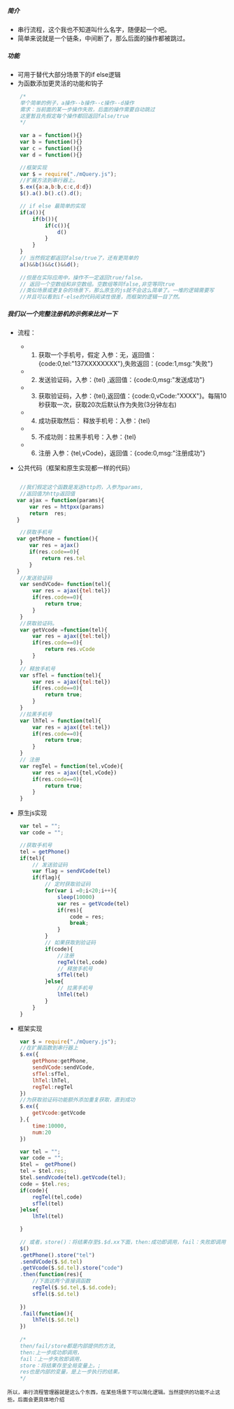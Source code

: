 ##### 简介
* 串行流程，这个我也不知道叫什么名字，随便起一个吧。
* 简单来说就是一个链条，中间断了，那么后面的操作都被跳过。

##### 功能
* 可用于替代大部分场景下的if else逻辑
* 为函数添加更灵活的功能和钩子

```js
    /*
    举个简单的例子，a操作--b操作--c操作--d操作
    需求：当前面的某一步操作失败，后面的操作需要自动跳过
    这里暂且先假定每个操作都回返回false/true
    */
    
    var a = function(){}
    var b = function(){}
    var c = function(){}
    var d = function(){}

    //框架实现
    var $ = require("./mQuery.js");
    //扩展方法到串行器上。
    $.ex({a:a,b:b,c:c,d:d})
    $().a().b().c().d();

    // if else 最简单的实现
    if(a()){
        if(b()){
            if(c()){
                d()
            }
        }
    }
    // 当然假定都返回false/true了，还有更简单的
    a()&&b()&&c()&&d();
    
    //但是在实际应用中，操作不一定返回true/false。
    // 返回一个空数组和非空数组。空数组等同false,非空等同true
    //类似场景或更复杂的场景下，那么原生的js就不会这么简单了。一堆的逻辑需要写
    //并且可以看到if-else的代码阅读性很差，而框架的逻辑一目了然。


```
##### 我们以一个完整注册机的示例来比对一下
* 流程：
    - 1. 获取一个手机号，假定  入参：无，返回值：{code:0,tel:"137XXXXXXXX"},失败返回：{code:1,msg:"失败"}
    - 2. 发送验证码，入参：{tel} ,返回值：{code:0,msg:"发送成功"}
    - 3. 获取验证码，入参：{tel},返回值：{code:0,vCode:"XXXX"}。每隔10秒获取一次，获取20次后默认作为失败(3分钟左右)
    - 4. 成功获取然后： 释放手机号：入参：{tel}
    - 5. 不成功则：拉黑手机号：入参：{tel}
    - 6. 注册 入参：{tel,vCode}，返回值：{code:0,msg:"注册成功"}

* 公共代码（框架和原生实现都一样的代码）
```js

    //我们假定这个函数是发送http的，入参为params,
    //返回值为http返回值
   var ajax = function(params){
       var res = httpxx(params) 
       return  res;
   }

    //获取手机号
   var getPhone = function(){
       var res = ajax()
       if(res.code==0){
           return res.tel
       }
   }
    //发送验证码
    var sendVCode= function(tel){
        var res = ajax({tel:tel})
        if(res.code==0){
            return true;
        }
    }
    //获取验证码。
    var getVcode =function(tel){
        var res = ajax({tel:tel})
        if(res.code==0){
            return res.vCode
        }
    }
    // 释放手机号
    var sfTel = function(tel){
        var res = ajax({tel:tel})
        if(res.code==0){
            return true;
        }
    }
    //拉黑手机号
    var lhTel = function(tel){
        var res = ajax({tel:tel})
        if(res.code==0){
            return true;
        }
    }
    // 注册
    var regTel = function(tel,vCode){
        var res = ajax({tel,vCode})
        if(res.code==0){
            return true;
        }
    }
```

* 原生js实现

```js
    var tel = "";
    var code = "";

    //获取手机号
    tel = getPhone()
    if(tel){
        // 发送验证码
        var flag = sendVCode(tel)
        if(flag){
            // 定时获取验证码
            for(var i =0;i<20;i++){
                sleep(10000)
                var res = getVcode(tel)
                if(res){
                    code = res;
                    break;
                }
            }
            // 如果获取到验证码
            if(code){
                //注册
                regTel(tel,code)
                // 释放手机号
                sfTel(tel)
            }else{
                // 拉黑手机号
                lhTel(tel)
            }
        }
    }
```

* 框架实现
```js
    var $ = require("./mQuery.js");
    //在扩展函数到串行器上
    $.ex({
        getPhone:getPhone,
        sendVCode:sendVCode,
        sfTel:sfTel,
        lhTel:lhTel,
        regTel:regTel
    })
    //为获取验证码功能额外添加重复获取，直到成功
    $.ex({
        getVcode:getVcode
    },{
        time:10000,
        num:20
    })

    var tel = "";
    var code = "";
    $tel =  getPhone()
    tel = $tel.res;
    $tel.sendVcode(tel).getVcode(tel);
    code = $tel.res;
    if(code){
        regTel(tel,code)
        sfTel(tel)
    }else{
        lhTel(tel)

    }
   
    // 或者，store()：将结果存至$.$d.xx下面，then:成功即调用，fail：失败即调用
    $()
    .getPhone().store("tel")
    .sendVCode($.$d.tel)
    .getVcode($.$d.tel).store("code")
    .then(function(res){
        //下面这两个直接调函数
        regTel($.$d.tel,$.$d.code);
        sfTel($.$d.tel)
        
    })
    .fail(function(){
        lhTel($.$d.tel)
    })
   
    /*
    then/fail/store都是内部提供的方法,
    then:上一步成功即调用，
    fail：上一步失败即调用，
    store：将结果存至全局变量上。;
    res也是内部的变量，是上一步执行的结果。
    */
```
`所以，串行流程管理器就是这么个东西，在某些场景下可以简化逻辑。当然提供的功能不止这些。后面会更具体地介绍`
